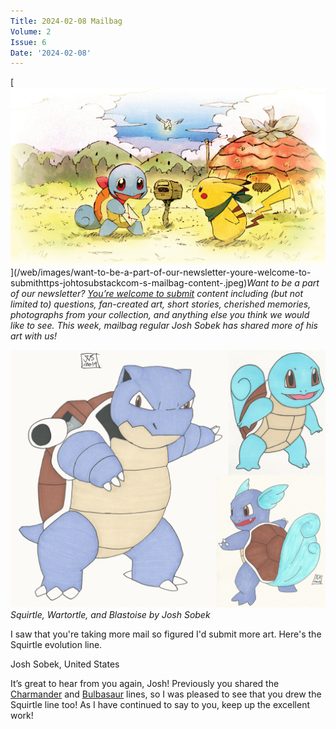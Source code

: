 ```yaml
---
Title: 2024-02-08 Mailbag
Volume: 2
Issue: 6
Date: '2024-02-08'
---
```



[![Want to be a part of our newsletter? [You’re welcome to submit](https://johto.substack.com/s/mailbag) content including (but not limited to) questions, fan-created art, short stories, cherished memories, photographs from your collection, and anything else you think we would like to see. This week, mailbag regular Josh Sobek has shared more of his art with us!](/web/images/want-to-be-a-part-of-our-newsletter-youre-welcome-to-submithttps-johtosubstackcom-s-mailbag-content-.jpeg)](/web/images/want-to-be-a-part-of-our-newsletter-youre-welcome-to-submithttps-johtosubstackcom-s-mailbag-content-.jpeg)*Want to be a part of our newsletter? [You’re welcome to submit](https://johto.substack.com/s/mailbag) content including (but not limited to) questions, fan-created art, short stories, cherished memories, photographs from your collection, and anything else you think we would like to see. This week, mailbag regular Josh Sobek has shared more of his art with us!*





[![Squirtle, Wartortle, and Blastoise by Josh Sobek](/web/images/squirtle-wartortle-and-blastoise-by-josh-sobek.png)](/web/images/squirtle-wartortle-and-blastoise-by-josh-sobek.png)*Squirtle, Wartortle, and Blastoise by Josh Sobek*



I saw that you're taking more mail so figured I'd submit more art. Here's the Squirtle evolution line.

Josh Sobek, United States

It’s great to hear from you again, Josh! Previously you shared the [Charmander](https://johto.substack.com/p/vol2-2) and [Bulbasaur](https://johto.substack.com/p/vol1-41) lines, so I was pleased to see that you drew the Squirtle line too! As I have continued to say to you, keep up the excellent work!